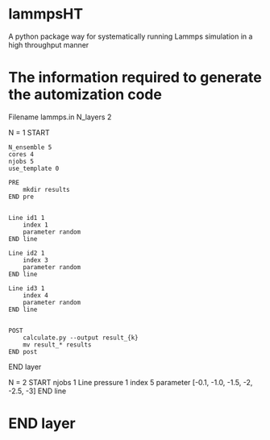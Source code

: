 # lammpsHT
A python package way for systematically running Lammps simulation in a high throughput manner

The information required to generate the automization code
=================================================================================================================================
Filename lammps.in
N_layers 2

N = 1 START

    N_ensemble 5
    cores 4
    njobs 5
    use_template 0

    PRE 
        mkdir results
    END pre


    Line id1 1
        index 1
        parameter random
    END line

    Line id2 1
        index 3
        parameter random
    END line

    Line id3 1
        index 4
        parameter random
    END line


    POST
        calculate.py --output result_{k}
        mv result_* results
    END post
    
END layer

N = 2 START
    njobs 1
    Line pressure 1
        index 5
        parameter [-0.1, -1.0, -1.5, -2, -2.5, -3] 
    END line
    
END layer
=================================================================================================================================

